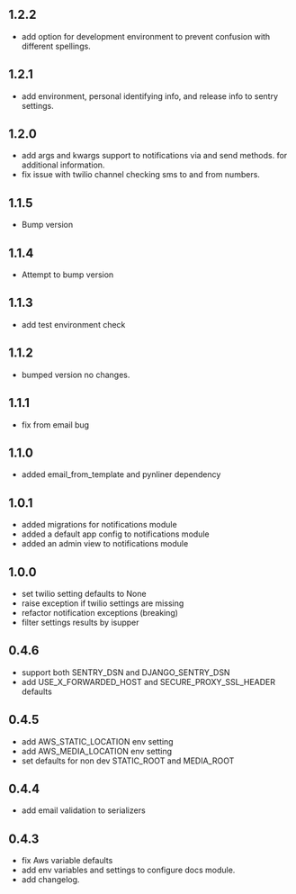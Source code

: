 ## 1.2.2
- add option for development environment to prevent confusion with different spellings.

## 1.2.1
- add environment, personal identifying info, and release info to sentry settings.

## 1.2.0
- add args and kwargs support to notifications via and send methods. for additional information.
- fix issue with twilio channel checking sms to and from numbers. 

## 1.1.5
- Bump version

## 1.1.4
- Attempt to bump version

## 1.1.3
- add test environment check

## 1.1.2
- bumped version no changes. 

## 1.1.1
- fix from email bug

## 1.1.0
- added email_from_template and pynliner dependency

## 1.0.1
- added migrations for notifications module
- added a default app config to notifications module
- added an admin view to notifications module 

## 1.0.0
- set twilio setting defaults to None
- raise exception if twilio settings are missing
- refactor notification exceptions
(breaking)
- filter settings results by isupper

## 0.4.6
- support both SENTRY_DSN and DJANGO_SENTRY_DSN
- add USE_X_FORWARDED_HOST and SECURE_PROXY_SSL_HEADER defaults

## 0.4.5
- add AWS_STATIC_LOCATION env setting
- add AWS_MEDIA_LOCATION env setting
- set defaults for non dev STATIC_ROOT and MEDIA_ROOT

## 0.4.4
- add email validation to serializers

## 0.4.3
- fix Aws variable defaults
- add env variables and settings to configure docs module.
- add changelog.
